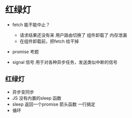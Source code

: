 # 红绿灯

- fetch 能不能中止？
    - 请求结果还没有来 用户路由切换了 组件卸载了 内存泄漏
    - 在组件卸载前，把fetch 给干掉
- promise 考题

- signal
    信号
    用于对各种异步任务，发送类似中断的信号

## 红绿灯
- 异步变同步
- JS 没有内置的sleep 函数
- sleep 返回一个promise
    箭头函数 一行搞定
- 循环